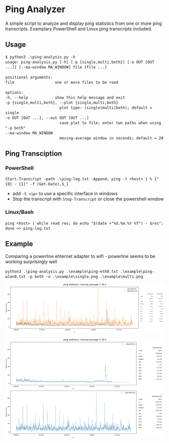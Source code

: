 # Ping Analyzer
A simple script to analyze and display ping statistics from one or more ping transcripts. Examplary PowerShell and Linux ping transcripts included.

## Usage
    $ python3 .\ping-analysis.py -h
    usage: ping-analysis.py [-h] [-p {single,multi,both}] [-o OUT [OUT ...]] [--ma-window MA_WINDOW] file [file ...]

    positional arguments:
    file                  one or more files to be read

    options:
    -h, --help            show this help message and exit
    -p {single,multi,both}, --plot {single,multi,both}
                            plot type: (single|multi|both); default = single
    -o OUT [OUT ...], --out OUT [OUT ...]
                            save plot to file; enter two paths when using "-p both"
    --ma-window MA_WINDOW
                            moving-average window in seconds; default = 20

## Ping Transciption
### PowerShell
    Start-Transcript -path .\ping-log.txt -Append; ping -t <host> | % {"{0} - {1}" -f (Get-Date),$_}

- add `-S <ip>` to use a specific interface in windows
- Stop the transcript with `Stop-Transcript` or close the powershell window

### Linux/Bash
    ping <host> | while read res; do echo "$(date +"%d.%m.%Y %T") - $res"; done >> ping-log.txt

## Example
Comparing a powerline ehternet adapter to wifi - powerline seems to be working surprisingly well

    python3 .\ping-analysis.py .\example\ping-eth0.txt .\example\ping-wlan0.txt -p both -o .\example\single.png .\example\multi.png

![Single Graph](/example/single.png "Single Graph")

![Multiple Graphs](/example/multi.png "Multiple Graphs")
